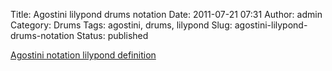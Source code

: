 Title: Agostini lilypond drums notation
Date: 2011-07-21 07:31
Author: admin
Category: Drums
Tags: agostini, drums, lilypond
Slug: agostini-lilypond-drums-notation
Status: published

[Agostini notation lilypond
definition](http://raphael.doursenaud.fr/wp-content/uploads/agostini.ly)
